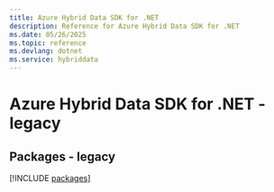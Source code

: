 ```yaml
---
title: Azure Hybrid Data SDK for .NET
description: Reference for Azure Hybrid Data SDK for .NET
ms.date: 05/26/2025
ms.topic: reference
ms.devlang: dotnet
ms.service: hybriddata
---
```

# Azure Hybrid Data SDK for .NET - legacy
## Packages - legacy
[!INCLUDE [packages](hybrid-data-index.md)]